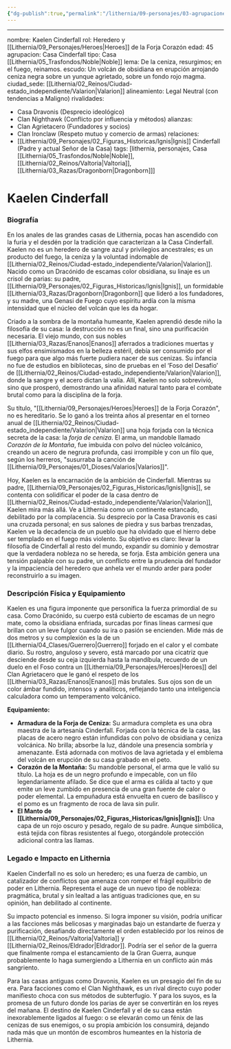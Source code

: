 ```yaml
---
{"dg-publish":true,"permalink":"/lithernia/09-personajes/03-agrupaciones/casa-cinderfall/kaelen-cinderfall/"}
---
```


---

nombre: Kaelen Cinderfall
rol: Heredero y [[Lithernia/09_Personajes/Heroes\|Heroes]] de la Forja Corazón
edad: 45
agrupacion: Casa Cinderfall
tipo: Casa [[Lithernia/05_Trasfondos/Noble\|Noble]]
lema: De la ceniza, resurgimos; en el fuego, reinamos.
escudo: Un volcán de obsidiana en erupción arrojando ceniza negra sobre un yunque agrietado, sobre un fondo rojo magma.
ciudad_sede: [[Lithernia/02_Reinos/Ciudad-estado_independiente/Valarion\|Valarion]]
alineamiento: Legal Neutral (con tendencias a Maligno)
rivalidades:
  - Casa Dravonis (Desprecio ideológico)
  - Clan Nighthawk (Conflicto por influencia y métodos)
alianzas:
  - Clan Agrietacero (Fundadores y socios)
  - Clan Ironclaw (Respeto mutuo y comercio de armas)
relaciones:
  - [[Lithernia/09_Personajes/02_Figuras_Historicas/Ignis\|Ignis]] Cinderfall (Padre y actual Señor de la Casa)
tags: [lithernia, personajes, Casa [[Lithernia/05_Trasfondos/Noble\|Noble]], [[Lithernia/02_Reinos/Valtoria\|Valtoria]], [[Lithernia/03_Razas/Dragonborn\|Dragonborn]]]
# Kaelen Cinderfall

### Biografía

En los anales de las grandes casas de Lithernia, pocas han ascendido con la furia y el desdén por la tradición que caracterizan a la Casa Cinderfall. Kaelen no es un heredero de sangre azul y privilegios ancestrales; es un producto del fuego, la ceniza y la voluntad indomable de [[Lithernia/02_Reinos/Ciudad-estado_independiente/Valarion\|Valarion]]. Nacido como un Dracónido de escamas color obsidiana, su linaje es un crisol de parias: su padre, [[Lithernia/09_Personajes/02_Figuras_Historicas/Ignis\|Ignis]], un formidable [[Lithernia/03_Razas/Dragonborn\|Dragonborn]] que lideró a los fundadores, y su madre, una Genasi de Fuego cuyo espíritu ardía con la misma intensidad que el núcleo del volcán que les da hogar.

Criado a la sombra de la montaña humeante, Kaelen aprendió desde niño la filosofía de su casa: la destrucción no es un final, sino una purificación necesaria. El viejo mundo, con sus nobles [[Lithernia/03_Razas/Enanos\|Enanos]] aferrados a tradiciones muertas y sus elfos ensimismados en la belleza estéril, debía ser consumido por el fuego para que algo más fuerte pudiera nacer de sus cenizas. Su infancia no fue de estudios en bibliotecas, sino de pruebas en el ‘Foso del Desafío’ de [[Lithernia/02_Reinos/Ciudad-estado_independiente/Valarion\|Valarion]], donde la sangre y el acero dictan la valía. Allí, Kaelen no solo sobrevivió, sino que prosperó, demostrando una afinidad natural tanto para el combate brutal como para la disciplina de la forja.

Su título, "[[Lithernia/09_Personajes/Heroes\|Heroes]] de la Forja Corazón", no es hereditario. Se lo ganó a los treinta años al presentar en el torneo anual de [[Lithernia/02_Reinos/Ciudad-estado_independiente/Valarion\|Valarion]] una hoja forjada con la técnica secreta de la casa: la *forja de ceniza*. El arma, un mandoble llamado *Corazón de la Montaña*, fue imbuida con polvo del núcleo volcánico, creando un acero de negrura profunda, casi irrompible y con un filo que, según los herreros, "susurraba la canción de [[Lithernia/09_Personajes/01_Dioses/Valarios\|Valarios]]".

Hoy, Kaelen es la encarnación de la ambición de Cinderfall. Mientras su padre, [[Lithernia/09_Personajes/02_Figuras_Historicas/Ignis\|Ignis]], se contenta con solidificar el poder de la casa dentro de [[Lithernia/02_Reinos/Ciudad-estado_independiente/Valarion\|Valarion]], Kaelen mira más allá. Ve a Lithernia como un continente estancado, debilitado por la complacencia. Su desprecio por la Casa Dravonis es casi una cruzada personal; en sus salones de piedra y sus barbas trenzadas, Kaelen ve la decadencia de un pueblo que ha olvidado que el hierro debe ser templado en el fuego más violento. Su objetivo es claro: llevar la filosofía de Cinderfall al resto del mundo, expandir su dominio y demostrar que la verdadera nobleza no se hereda, se forja. Esta ambición genera una tensión palpable con su padre, un conflicto entre la prudencia del fundador y la impaciencia del heredero que anhela ver el mundo arder para poder reconstruirlo a su imagen.

### Descripción Física y Equipamiento

Kaelen es una figura imponente que personifica la fuerza primordial de su casa. Como Dracónido, su cuerpo está cubierto de escamas de un negro mate, como la obsidiana enfriada, surcadas por finas líneas carmesí que brillan con un leve fulgor cuando su ira o pasión se encienden. Mide más de dos metros y su complexión es la de un [[Lithernia/04_Clases/Guerrero\|Guerrero]] forjado en el calor y el combate diario. Su rostro, anguloso y severo, está marcado por una cicatriz que desciende desde su ceja izquierda hasta la mandíbula, recuerdo de un duelo en el Foso contra un [[Lithernia/09_Personajes/Heroes\|Heroes]] del Clan Agrietacero que le ganó el respeto de los [[Lithernia/03_Razas/Enanos\|Enanos]] más brutales. Sus ojos son de un color ámbar fundido, intensos y analíticos, reflejando tanto una inteligencia calculadora como un temperamento volcánico.

**Equipamiento:**
*   **Armadura de la Forja de Ceniza:** Su armadura completa es una obra maestra de la artesanía Cinderfall. Forjada con la técnica de la casa, las placas de acero negro están infundidas con polvo de obsidiana y ceniza volcánica. No brilla; absorbe la luz, dándole una presencia sombría y amenazante. Está adornada con motivos de lava agrietada y el emblema del volcán en erupción de su casa grabado en el peto.
*   **Corazón de la Montaña:** Su mandoble personal, el arma que le valió su título. La hoja es de un negro profundo e impecable, con un filo legendariamente afilado. Se dice que el arma es cálida al tacto y que emite un leve zumbido en presencia de una gran fuente de calor o poder elemental. La empuñadura está envuelta en cuero de basilisco y el pomo es un fragmento de roca de lava sin pulir.
*   **El Manto de [[Lithernia/09_Personajes/02_Figuras_Historicas/Ignis\|Ignis]]:** Una capa de un rojo oscuro y pesado, regalo de su padre. Aunque simbólica, está tejida con fibras resistentes al fuego, otorgándole protección adicional contra las llamas.

### Legado e Impacto en Lithernia

Kaelen Cinderfall no es solo un heredero; es una fuerza de cambio, un catalizador de conflictos que amenaza con romper el frágil equilibrio de poder en Lithernia. Representa el auge de un nuevo tipo de nobleza: pragmática, brutal y sin lealtad a las antiguas tradiciones que, en su opinión, han debilitado al continente.

Su impacto potencial es inmenso. Si logra imponer su visión, podría unificar a las facciones más belicosas y marginadas bajo un estandarte de fuerza y purificación, desafiando directamente el orden establecido por los reinos de [[Lithernia/02_Reinos/Valtoria\|Valtoria]] y [[Lithernia/02_Reinos/Eldrador\|Eldrador]]. Podría ser el señor de la guerra que finalmente rompa el estancamiento de la Gran Guerra, aunque probablemente lo haga sumergiendo a Lithernia en un conflicto aún más sangriento.

Para las casas antiguas como Dravonis, Kaelen es un presagio del fin de su era. Para facciones como el Clan Nighthawk, es un rival directo cuyo poder manifiesto choca con sus métodos de subterfugio. Y para los suyos, es la promesa de un futuro donde los parias de ayer se convertirán en los reyes del mañana. El destino de Kaelen Cinderfall y el de su casa están inexorablemente ligados al fuego: o se elevarán como un fénix de las cenizas de sus enemigos, o su propia ambición los consumirá, dejando nada más que un montón de escombros humeantes en la historia de Lithernia.
